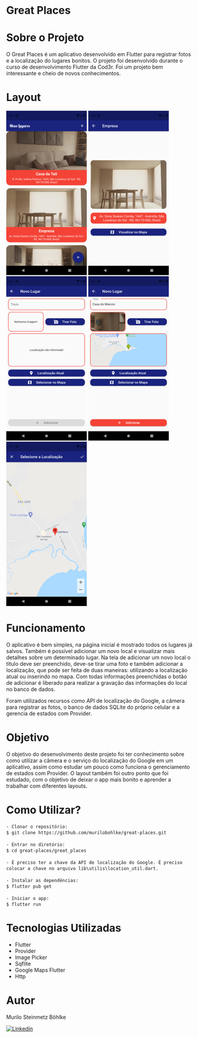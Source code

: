 # Great Places

# Sobre o Projeto
O Great Places é um aplicativo desenvolvido em Flutter para registrar fotos e a localização do lugares bonitos. O projeto foi desenvolvido durante o curso de desenvolvimento Flutter da Cod3r. Foi um projeto bem interessante e cheio de novos conhecimentos. 

# Layout

<img src="images/img1.png" width="216" height="440"> <img src="images/img2.png" width="216" height="440"> <img src="images/img3.png" width="216" height="440"> <img src="images/img4.png" width="216" height="440"> <img src="images/img5.png" width="216" height="440"> 

# Funcionamento

O aplicativo é bem simples, na página inicial é mostrado todos os lugares já salvos. Também é possível adicionar um novo local e visualizar mais detalhes sobre um determinado lugar. Na tela de adicionar um novo local o título deve ser preenchido, deve-se tirar uma foto e também adicionar a localização, que pode ser feita de duas maneiras: utilizando a localização atual ou inserindo no mapa. Com todas informações preenchidas o botão de adicionar é liberado para realizar a gravação das informações do local no banco de dados.

Foram utilizados recursos como API de localização do Google, a câmera para registrar as fotos, o banco de dados SQLite do próprio celular e a gerencia de estados com Provider.

# Objetivo

O objetivo do desenvolvimento deste projeto foi ter conhecimento sobre como utilizar a câmera e o serviço do localização do Google em um aplicativo, assim como estudar um pouco como funciona o gerenciamento de estados com Provider. O layout também foi outro ponto que foi estudado, com o objetivo de deixar o app mais bonito e aprender a trabalhar com diferentes layouts.

# Como Utilizar?

~~~
- Clonar o repositório:
$ git clone https://github.com/murilobohlke/great-places.git

- Entrar no diretório:
$ cd great-places/great_places

- É preciso ter a chave da API de localização do Google. É preciso colocar a chave no arquivo lib\utilis\location_util.dart.

- Instalar as dependências:
$ flutter pub get

- Iniciar o app: 
$ flutter run
~~~

# Tecnologias Utilizadas
- Flutter
- Provider
- Image Picker
- Sqflite
- Google Maps Flutter
- Http

# Autor
Murilo Steinmetz Böhlke

[![Linkedin](https://img.shields.io/badge/-LinkedIn-blue?style=flat&logo=Linkedin&logoColor=white)](https://www.linkedin.com/in/murilobohlke/)
